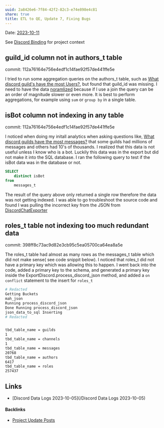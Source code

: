 ```yaml
---
uuid: 2a8426e6-7f84-42f2-82c3-e74e898e4c81
share: true
title: ETL to QE, Update 7, Fixing Bugs
---
```

Date: [2023-10-11](/2023-10-11)

See [Discord Binding](/1c376bfd-75ef-4c0d-9e23-3680653de55f) for project context

## guild_id column not in authors_t table

commit: 112a76164e756e4edf1c14fae92f57de441ffe5e

I tried to run some aggregation queries on the authors_t table, such as [What discord guild's have the most Users?](/a1f0f53d-327b-4999-9d06-81d2c14a5eb5), but found that guild_id was missing. I need to have the data [noramlized](/4b5a5481-48b3-4d42-9bf8-39365ae1f4ef) because if I use a join the query can be an order of magnitude slower or even more. It is best to perform aggregations, for example using `sum` or `group by` in a single table.
## isBot column not indexing in any table

commit: 112a76164e756e4edf1c14fae92f57de441ffe5e

I noticed when doing my initall analytics when asking questions like, [What discord guilds have the most messages?](/2e369507-1f65-4c97-9a37-375f2b5d27fb) that some guilds had millions of messages and others had 10's of thousands. I realized that this data is not useful unless I know who is a bot. Luckily this data was in the export but did not make it into the SQL database. I ran the following query to test if the isBot data was in the database or not.

``` sql
SELECT
	distinct isBot
from
	messages_t
```

The result of the query above only returned a single row therefore the data was not getting indexed. I was able to go troubleshoot the source code and found I was pulling the incorrect key from the JSON from [DiscordChatExporter](/DiscordChatExporter)

## roles_t table not indexing too much redundant data

commit: 398ff8c73ac9d82e3cb95c5ea05700ca64ea8a5e

The roles_t table had almost as many rows as the messages_t table which did not make sense( see code snippit below). I noticed that roles_t did not have a primary key which was allowing this to happen. I went back into the code, added a primary key to the schema, and generated a primary key inside the ExportDiscord.process_discord_json method, and added a `on conflict` statement to the insert for `roles_t`

``` BASH
# Redacted
Getting Buckets
mah_json
Running process_discord_json
Done Running process_discord_json
json_data_to_sql Inserting 
# Redacted


tbd_table_name = guilds
1
tbd_table_name = channels
1
tbd_table_name = messages
20768
tbd_table_name = authors
6417
tbd_table_name = roles
257437
```

## Links

* [Discord Data Logs 2023-10-05](/Discord Data Logs 2023-10-05)


#### Backlinks

* [Project Update Posts](/4c45797f-8d43-4277-a5c1-de8df9aa7876)
